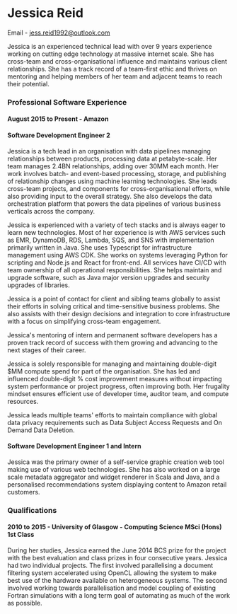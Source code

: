 # Jessica Reid

Email - jess.reid1992@outlook.com

Jessica is an experienced technical lead with over 9 years experience working on cutting edge technology at massive internet scale. She has cross-team and cross-organisational influence and maintains various client relationships. She has a track record of a team-first ethic and thrives on mentoring and helping members of her team and adjacent teams to reach their potential.

### Professional Software Experience

#### August 2015 to Present - Amazon

#### Software Development Engineer 2

Jessica is a tech lead in an organisation with data pipelines managing relationships between products, processing data at petabyte-scale. Her team manages 2.4BN relationships, adding over 30MM each month. Her work involves batch- and event-based processing, storage, and publishing of relationship changes using machine learning technologies. She leads cross-team projects, and components for cross-organisational efforts, while also providing input to the overall strategy. She also develops the data orchestration platform that powers the data pipelines of various business verticals across the company.

Jessica is experienced with a variety of tech stacks and is always eager to learn new technologies. Most of her experience is with AWS services such as EMR, DynamoDB, RDS, Lambda, SQS, and SNS with implementation primarily written in Java. She uses Typescript for infrastructure management using AWS CDK. She works on systems leveraging Python for scripting and Node.js and React for front-end. All services have CI/CD with team ownership of all operational responsibilities. She helps maintain and upgrade software, such as Java major version upgrades and security upgrades of libraries.

Jessica is a point of contact for client and sibling teams globally to assist their efforts in solving critical and time-sensitive business problems. She also assists with their design decisions and integration to core infrastructure with a focus on simplifying cross-team engagement.

Jessica's mentoring of intern and permanent software developers has a proven track record of success with them growing and advancing to the next stages of their career.

Jessica is solely responsible for managing and maintaining double-digit $MM compute spend for part of the organisation. She has led and influenced double-digit % cost improvement measures without impacting system performance or project progress, often improving both. Her frugality mindset ensures efficient use of developer time, auditor team, and compute resources.

Jessica leads multiple teams' efforts to maintain compliance with global data privacy requirements such as Data Subject Access Requests and On Demand Data Deletion.

#### Software Development Engineer 1 and Intern

Jessica was the primary owner of a self-service graphic creation web tool making use of various web technologies. She has also worked on a large scale metadata aggregator and widget renderer in Scala and Java, and a personalised recommendations system displaying content to Amazon retail customers.

### Qualifications

#### 2010 to 2015 - University of Glasgow - Computing Science MSci (Hons) 1st Class

During her studies, Jessica earned the June 2014 BCS prize for the project with the best evaluation and class prizes in four consecutive years. Jessica had two individual projects. The first involved parallelising a document filtering system accelerated using OpenCL allowing the system to make best use of the hardware available on heterogeneous systems. The second involved working towards parallelisation and model coupling of existing Fortran simulations with a long term goal of automating as much of the work as possible.